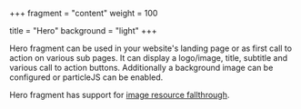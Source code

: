 +++
fragment = "content"
weight = 100

title = "Hero"
background = "light"
+++

Hero fragment can be used in your website's landing page or as first call to
action on various sub pages. It can display a logo/image, title, subtitle and
various call to action buttons. Additionally a background image can be
configured or particleJS can be enabled.

Hero fragment has support for [image resource
fallthrough](https://github.com/okkur/syna/blob/master/docs/README.md#image-resource-fallthrough).
